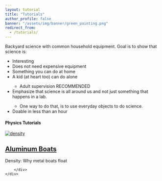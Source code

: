 ```yaml
---
layout: tutorial
title: "Tutorials"
author_profile: false
banner: "/assets/img/banner/green_painting.png"
redirect_from:
  - /tutorials/
---
```


<div class="content-new-info">
<p>Backyard science with common household equipment. Goal is to show that science is:</p>
<ul>
 <li>Interesting</li>
 <li>Does not need expensive equipment</li>
 <li>Something you can do at home</li>
 <li>A kid (at heart too) can do alone</li>
 <ul>
    <li>Adult supervision RECOMMENDED</li>
</ul>
 <li>Emphasize that science is all around us and not just something that happens in a lab.</li>
<ul>
<li>One way to do that, is to use everyday objects to do science.</li>
</ul>
<li> Doable in less than an hour</li>
</ul>
</div>

<div id="accordion">
	<h4>Physics Tutorials</h4>
	<div class="tutpanel">
    	<div class="tutcont">
        	<a href="{{ site.baseurl }}/tutorials/AluminumBoats">
        		<div class="tuthex">
            		<img src="{{ site.baseurl }}/assets/img/tutorial/hotwaterfooddye.jpg" alt="density">
        		<h2>Aluminum Boats</h2>
				</div>
			</a>
        	<div class="tutdesc">
                	<p>Density: Why metal boats float</p>
        	</div>
            
    	</div>
    </div>
</div>    	
